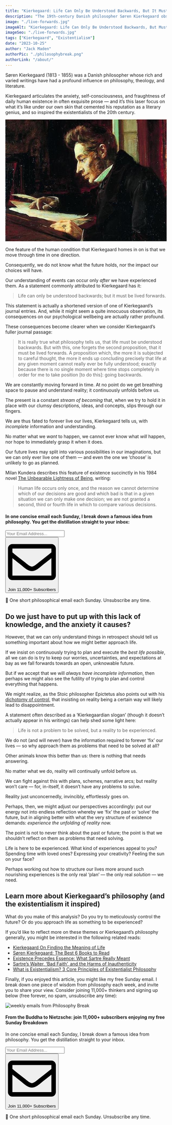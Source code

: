 ```yaml
---
title: "Kierkegaard: Life Can Only Be Understood Backwards, But It Must Be Lived Forwards"
description: "The 19th-century Danish philosopher Søren Kierkegaard observes that while life can only be understood backwards, it must be lived forwards."
image: "./live-forwards.jpg"
imageAlt: "Kierkegaard: Life Can Only Be Understood Backwards, But Must Be Lived Forwards"
imageSeo: "./live-forwards.jpg"
tags: ["Kierkegaard", "Existentialism"]
date: "2023-10-25"
author: "Jack Maden"
authorPic: "./philosophybreak.png"
authorLink: "/about/"
---
```


<span class="big-letter">S</span>øren Kierkegaard (1813 - 1855) was a Danish philosopher whose rich and varied writings have had a profound influence on philosophy, theology, and literature.

Kierkegaard articulates the anxiety, self-consciousness, and fraughtness of daily human existence in often exquisite prose — and it’s this laser focus on what it’s like under our own skin that cemented his reputation as a literary genius, and so inspired the existentialists of the 20th century.

![Oil painting of Kierkegaard, by Luplau Janssen (1902)](./Kierkegaard.jpg "Oil painting of Kierkegaard, by Luplau Janssen (1902).")

One feature of the human condition that Kierkegaard homes in on is that we move through time in one direction. 

Consequently, we do not know what the future holds, nor the impact our choices will have. 

Our understanding of events can occur only _after_ we have experienced them. As a statement commonly attributed to Kierkegaard has it:

>Life can only be understood backwards; but it must be lived forwards.

This statement is actually a shortened version of one of Kierkegaard’s journal entries. And, while it might seem a quite innocuous observation, its consequences on our psychological wellbeing are actually rather profound. 

These consequences become clearer when we consider Kierkegaard’s fuller journal passage: 

>It is really true what philosophy tells us, that life must be understood backwards. But with this, one forgets the second proposition, that it must be lived forwards. A proposition which, the more it is subjected to careful thought, the more it ends up concluding precisely that life at any given moment cannot really ever be fully understood; exactly because there is no single moment where time stops completely in order for me to take position [to do this]: going backwards.

We are constantly moving forward in time. At no point do we get breathing space to pause and understand reality; it continuously unfolds before us.

The present is a constant _stream of becoming_ that, when we try to hold it in place with our clumsy descriptions, ideas, and concepts, slips through our fingers.

We are thus fated to forever live our lives, Kierkegaard tells us, with _incomplete_ information and understanding. 

No matter what we _want_ to happen, we cannot ever know what _will_ happen, nor hope to immediately grasp it when it does.

Our future lives may split into various possibilities in our imaginations, but we can only ever live one of them — and even the one we ‘choose’ is unlikely to go as planned.

Milan Kundera describes this feature of existence succinctly in his 1984 novel <a target="_blank" rel="noopener noreferrer sponsored" href="https://www.amazon.com/Unbearable-Lightness-of-Being-audiobook/dp/B0083EFWA8?&linkCode=ll1&tag=philosophybre-20&linkId=3dd6e74e1c24e80f8e7c7064bceb2452&language=en_US&ref_=as_li_ss_tl">The Unbearable Lightness of Being</a>, writing:

>Human life occurs only once, and the reason we cannot determine which of our decisions are good and which bad is that in a given situation we can only make one decision; we are not granted a second, third or fourth life in which to compare various decisions.

<!--small subscribe-->
<div class="course-promo darkradial-background subscribe text-center">
    <h4>In one concise email each Sunday, I break down a famous idea from philosophy. You get the distillation straight to your inbox:</h4>
    <div class="small-pad-top">
        <form action="https://app.convertkit.com/forms/5812400/subscriptions" method="post" data-sv-form="5812400" data-uid="be0e52d3c0" data-format="inline" data-version="6" data-options="{&quot;settings&quot;:{&quot;after_subscribe&quot;:{&quot;action&quot;:&quot;message&quot;,&quot;success_message&quot;:&quot;Thank you, philosopher! Your welcome email will land in your inbox shortly.&quot;,&quot;redirect_url&quot;:&quot;https://philosophybreak.com/thank-you/&quot;},&quot;analytics&quot;:{&quot;google&quot;:null,&quot;fathom&quot;:null,&quot;facebook&quot;:null,&quot;segment&quot;:null,&quot;pinterest&quot;:null,&quot;sparkloop&quot;:null,&quot;googletagmanager&quot;:null},&quot;modal&quot;:{&quot;trigger&quot;:&quot;timer&quot;,&quot;scroll_percentage&quot;:null,&quot;timer&quot;:5,&quot;devices&quot;:&quot;all&quot;,&quot;show_once_every&quot;:15},&quot;powered_by&quot;:{&quot;show&quot;:false,&quot;url&quot;:&quot;https://convertkit.com/features/forms?utm_campaign=poweredby&amp;utm_content=form&amp;utm_medium=referral&amp;utm_source=dynamic&quot;},&quot;recaptcha&quot;:{&quot;enabled&quot;:false},&quot;return_visitor&quot;:{&quot;action&quot;:&quot;show&quot;,&quot;custom_content&quot;:&quot;&quot;},&quot;slide_in&quot;:{&quot;display_in&quot;:&quot;bottom_right&quot;,&quot;trigger&quot;:&quot;timer&quot;,&quot;scroll_percentage&quot;:null,&quot;timer&quot;:5,&quot;devices&quot;:&quot;all&quot;,&quot;show_once_every&quot;:15},&quot;sticky_bar&quot;:{&quot;display_in&quot;:&quot;top&quot;,&quot;trigger&quot;:&quot;timer&quot;,&quot;scroll_percentage&quot;:null,&quot;timer&quot;:5,&quot;devices&quot;:&quot;all&quot;,&quot;show_once_every&quot;:15}},&quot;version&quot;:&quot;6&quot;}" min-width="400 500 600 700 800">
        <div data-style="clean"><ul data-element="errors" data-group="alert"></ul><div data-element="fields" data-stacked="false">
            <div>
                <input name="email_address" aria-label="Your Email Address..." placeholder="Your Email Address..." required type="email" />
            </div>
            <button class="button primary" type="submit" data-element="submit"><div><div></div><div></div><div></div></div><span><svg xmlns="http://www.w3.org/2000/svg" viewBox="0 0 512 512"><path d="M464 64H48C21.49 64 0 85.49 0 112v288c0 26.51 21.49 48 48 48h416c26.51 0 48-21.49 48-48V112c0-26.51-21.49-48-48-48zm0 48v40.805c-22.422 18.259-58.168 46.651-134.587 106.49-16.841 13.247-50.201 45.072-73.413 44.701-23.208.375-56.579-31.459-73.413-44.701C106.18 199.465 70.425 171.067 48 152.805V112h416zM48 400V214.398c22.914 18.251 55.409 43.862 104.938 82.646 21.857 17.205 60.134 55.186 103.062 54.955 42.717.231 80.509-37.199 103.053-54.947 49.528-38.783 82.032-64.401 104.947-82.653V400H48z"/></svg>Join 11,000+ Subscribers</span></button>
            </div>
            </div>
        </form>
        <p class="tiny-mar-top no-mar-bottom review-font">💭 One short philosophical email each Sunday. Unsubscribe any time.</p>
    </div>
</div>

## Do we just have to put up with this lack of knowledge, and the anxiety it causes?

<span class="big-letter">H</span>owever, that we can only understand things in retrospect should tell us something important about how we might better approach life. 

If we insist on continuously trying to plan and execute the _best life possible_, all we can do is try to keep our worries, uncertainties, and expectations at bay as we fall forwards towards an open, unknowable future.

But if we accept that we will _always have incomplete information_, then perhaps we might also see the futility of trying to plan and control everything that happens. 

We might realize, as the Stoic philosopher Epictetus also points out with his [dichotomy of control](/articles/dichotomy-of-control-a-stoic-device-for-a-tranquil-mind/), that insisting on reality being a certain way will likely lead to disappointment.

A statement often described as a ‘Kierkegaardian slogan’ (though it doesn’t actually appear in his writings) can help shed some light here:

>Life is not a problem to be solved, but a reality to be experienced.

We do not (and will never) have the information required to forever ‘fix’ our lives — so why approach them as problems that need to be solved at all?

Other animals know this better than us: there is nothing that needs answering.

No matter what we do, reality will continually unfold before us.

We can fight against this with plans, schemes, narrative arcs; but reality won’t care — for, in-itself, it doesn’t have any problems to solve. 

Reality just unconcernedly, invincibly, effortlessly goes on. 

Perhaps, then, we might adjust our perspectives accordingly: put our energy not into endless reflection whereby we ‘fix’ the past or ‘solve’ the future, but in aligning better with what the very structure of existence demands: _experience the unfolding of reality now._

The point is not to never think about the past or future; the point is that we shouldn’t reflect on them as problems that need solving. 

Life is here to be experienced. What kind of experiences appeal to you? Spending time with loved ones? Expressing your creativity? Feeling the sun on your face?

Perhaps working out how to structure our lives more around such nourishing experiences is the only real ‘plan’ — the only real _solution_ — we need. 

## Learn more about Kierkegaard’s philosophy (and the existentialism it inspired)

<span class="big-letter">W</span>hat do you make of this analysis? Do you try to meticulously control the future? Or do you approach life as something to be experienced? 

If you’d like to reflect more on these themes or Kierkegaard’s philosophy generally, you might be interested in the following related reads:

- [Kierkegaard On Finding the Meaning of Life](/articles/kierkegaard-on-finding-the-meaning-of-life/)
- [Søren Kierkegaard: The Best 6 Books to Read](/reading-lists/soren-kierkegaard-best-books/)
- [Existence Precedes Essence: What Sartre Really Meant](/articles/existence-precedes-essence-what-sartre-really-meant/)
- [Sartre’s Waiter, ‘Bad Faith’, and the Harms of Inauthenticity](/articles/sartre-waiter-bad-faith-and-the-harms-of-inauthenticity/)
- [What is Existentialism? 3 Core Principles of Existentialist Philosophy](/articles/what-is-existentialism-3-core-principles-of-existentialist-philosophy/)

Finally, if you enjoyed this article, you might like my free Sunday email. I break down one piece of wisdom from philosophy each week, and invite you to share your view. Consider joining 11,000+ thinkers and signing up below (free forever, no spam, unsubscribe any time):

<!--big subscribe-->
<div class="course-promo darkradial-background subscribe text-center">
    <img src="/static/6313d50bc32799a6c869239128784c7b/e7f7a/weekly-break.webp" alt="weekly emails from Philosophy Break">
    <h4>From the Buddha to Nietzsche: join 11,000+ subscribers enjoying my free Sunday Breakdown</h4>
    <p class="small-grey-font no-mar-bottom">In one concise email each Sunday, I break down a famous idea from philosophy. You get the distillation straight to your inbox.</p>
    <div class="small-pad-top">
        <form action="https://app.convertkit.com/forms/5812400/subscriptions" method="post" data-sv-form="5812400" data-uid="be0e52d3c0" data-format="inline" data-version="6" data-options="{&quot;settings&quot;:{&quot;after_subscribe&quot;:{&quot;action&quot;:&quot;message&quot;,&quot;success_message&quot;:&quot;Thank you, philosopher! Your welcome email will land in your inbox shortly.&quot;,&quot;redirect_url&quot;:&quot;https://philosophybreak.com/thank-you/&quot;},&quot;analytics&quot;:{&quot;google&quot;:null,&quot;fathom&quot;:null,&quot;facebook&quot;:null,&quot;segment&quot;:null,&quot;pinterest&quot;:null,&quot;sparkloop&quot;:null,&quot;googletagmanager&quot;:null},&quot;modal&quot;:{&quot;trigger&quot;:&quot;timer&quot;,&quot;scroll_percentage&quot;:null,&quot;timer&quot;:5,&quot;devices&quot;:&quot;all&quot;,&quot;show_once_every&quot;:15},&quot;powered_by&quot;:{&quot;show&quot;:false,&quot;url&quot;:&quot;https://convertkit.com/features/forms?utm_campaign=poweredby&amp;utm_content=form&amp;utm_medium=referral&amp;utm_source=dynamic&quot;},&quot;recaptcha&quot;:{&quot;enabled&quot;:false},&quot;return_visitor&quot;:{&quot;action&quot;:&quot;show&quot;,&quot;custom_content&quot;:&quot;&quot;},&quot;slide_in&quot;:{&quot;display_in&quot;:&quot;bottom_right&quot;,&quot;trigger&quot;:&quot;timer&quot;,&quot;scroll_percentage&quot;:null,&quot;timer&quot;:5,&quot;devices&quot;:&quot;all&quot;,&quot;show_once_every&quot;:15},&quot;sticky_bar&quot;:{&quot;display_in&quot;:&quot;top&quot;,&quot;trigger&quot;:&quot;timer&quot;,&quot;scroll_percentage&quot;:null,&quot;timer&quot;:5,&quot;devices&quot;:&quot;all&quot;,&quot;show_once_every&quot;:15}},&quot;version&quot;:&quot;6&quot;}" min-width="400 500 600 700 800">
        <div data-style="clean"><ul data-element="errors" data-group="alert"></ul><div data-element="fields" data-stacked="false">
            <div>
                <input name="email_address" aria-label="Your Email Address..." placeholder="Your Email Address..." required type="email" />
            </div>
            <button class="button primary" type="submit" data-element="submit"><div><div></div><div></div><div></div></div><span><svg xmlns="http://www.w3.org/2000/svg" viewBox="0 0 512 512"><path d="M464 64H48C21.49 64 0 85.49 0 112v288c0 26.51 21.49 48 48 48h416c26.51 0 48-21.49 48-48V112c0-26.51-21.49-48-48-48zm0 48v40.805c-22.422 18.259-58.168 46.651-134.587 106.49-16.841 13.247-50.201 45.072-73.413 44.701-23.208.375-56.579-31.459-73.413-44.701C106.18 199.465 70.425 171.067 48 152.805V112h416zM48 400V214.398c22.914 18.251 55.409 43.862 104.938 82.646 21.857 17.205 60.134 55.186 103.062 54.955 42.717.231 80.509-37.199 103.053-54.947 49.528-38.783 82.032-64.401 104.947-82.653V400H48z"/></svg>Join 11,000+ Subscribers</span></button>
            </div>
            </div>
        </form>
        <p class="tiny-mar-top no-mar-bottom review-font">💭 One short philosophical email each Sunday. Unsubscribe any time.</p>
    </div>
</div>